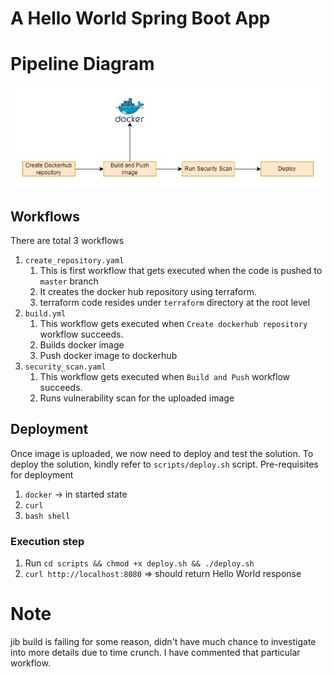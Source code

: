 # A Hello World Spring Boot App

# Pipeline Diagram

![Pipeline](pipeline_img/hello-world.jpg "pipeline")

## Workflows
There are total 3 workflows
1. `create_repository.yaml`
   1. This is first workflow that gets executed when the code is pushed to `master` branch
   2. It creates the docker hub repository using terraform.
   3. terraform code resides under `terraform` directory at the root level
2. `build.yml`
   1. This workflow gets executed when `Create dockerhub repository` workflow succeeds.
   2. Builds docker image
   3. Push docker image to dockerhub
3. `security_scan.yaml`
   1. This workflow gets executed when `Build and Push` workflow succeeds.
   2. Runs vulnerability scan for the uploaded image

## Deployment
Once image is uploaded, we now need to deploy and test the solution. To deploy the solution, kindly refer to `scripts/deploy.sh` script. 
Pre-requisites for deployment
1. `docker` -> in started state
2. `curl`
3. `bash shell`

### Execution step
1. Run `cd scripts && chmod +x deploy.sh && ./deploy.sh` 
2. `curl http://localhost:8080` => should return Hello World response

# Note
jib build is failing for some reason, didn't have much chance to investigate into more details due to time crunch. I have commented that particular workflow. 
